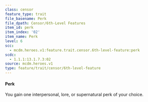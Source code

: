 ```yaml
---
class: censor
feature_type: trait
file_basename: Perk
file_dpath: Censor/6th-Level Features
item_id: perk
item_index: '02'
item_name: Perk
level: 6
scc:
  - mcdm.heroes.v1:feature.trait.censor.6th-level-feature:perk
scdc:
  - 1.1.1:13.1.7.3:02
source: mcdm.heroes.v1
type: feature/trait/censor/6th-level-feature
---
```


#### Perk

You gain one interpersonal, lore, or supernatural perk of your choice.
